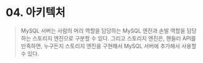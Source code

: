 # 04. 아키텍처

> MySQL 서버는 사람의 머리 역할을 담당하는 MySQL 엔진과 손발 역할을 담당하는 스토리지 엔진으로 구분할 수 있다. 그리고 스토리지 엔진은, 핸들러 API를 만족하면, 누구든지 스토리지 엔진을 구현해서 MySQL 서버에 추가해서 사용할 수 있다.
